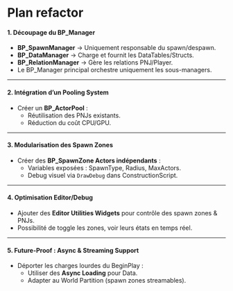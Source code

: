# Plan refactor

#### **1. Découpage du BP\_Manager**

* **BP\_SpawnManager** → Uniquement responsable du spawn/despawn.
* **BP\_DataManager** → Charge et fournit les DataTables/Structs.
* **BP\_RelationManager** → Gère les relations PNJ/Player.
* Le BP\_Manager principal orchestre uniquement les sous-managers.

***

#### **2. Intégration d’un Pooling System**

* Créer un **BP\_ActorPool** :
  * Réutilisation des PNJs existants.
  * Réduction du coût CPU/GPU.

***

#### **3. Modularisation des Spawn Zones**

* Créer des **BP\_SpawnZone Actors indépendants** :
  * Variables exposées : SpawnType, Radius, MaxActors.
  * Debug visuel via `DrawDebug` dans ConstructionScript.

***

#### **4. Optimisation Editor/Debug**

* Ajouter des **Editor Utilities Widgets** pour contrôle des spawn zones & PNJs.
* Possibilité de toggle les zones, voir leurs états en temps réel.

***

#### **5. Future-Proof : Async & Streaming Support**

* Déporter les charges lourdes du BeginPlay :
  * Utiliser des **Async Loading** pour Data.
  * Adapter au World Partition (spawn zones streamables).
